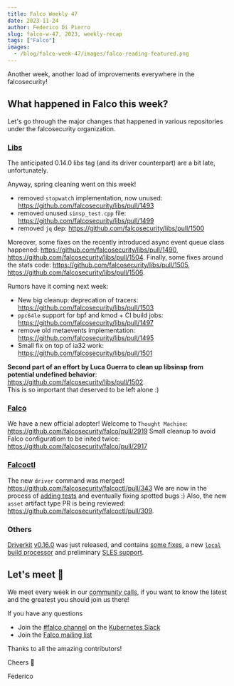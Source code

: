 ```yaml
---
title: Falco Weekly 47
date: 2023-11-24
author: Federico Di Pierro
slug: falco-w-47, 2023, weekly-recap
tags: ["Falco"]
images:
  - /blog/falco-week-47/images/falco-reading-featured.png
---
```


Another week, another load of improvements everywhere in the falcosecurity!

## What happened in Falco this week?

Let's go through the major changes that happened in various repositories under the falcosecurity organization.  

### [Libs](https://github.com/falcosecurity/libs)

The anticipated 0.14.0 libs tag (and its driver counterpart) are a bit late, unfortunately.  

Anyway, spring cleaning went on this week!
* removed `stopwatch` implementation, now unused: https://github.com/falcosecurity/libs/pull/1493
* removed unused `sinsp_test.cpp` file: https://github.com/falcosecurity/libs/pull/1499
* removed `jq` dep: https://github.com/falcosecurity/libs/pull/1500

Moreover, some fixes on the recently introduced async event queue class happened: https://github.com/falcosecurity/libs/pull/1490, https://github.com/falcosecurity/libs/pull/1504.
Finally, some fixes around the stats code: https://github.com/falcosecurity/libs/pull/1505, https://github.com/falcosecurity/libs/pull/1506.

Rumors have it coming next week:
* New big cleanup: deprecation of tracers: https://github.com/falcosecurity/libs/pull/1503
* `ppc64le` support for bpf and kmod + CI build jobs: https://github.com/falcosecurity/libs/pull/1497
* remove old metaevents implementation: https://github.com/falcosecurity/libs/pull/1495
* Small fix on top of ia32 work: https://github.com/falcosecurity/libs/pull/1501

**Second part of an effort by Luca Guerra to clean up libsinsp from potential undefined behavior**: https://github.com/falcosecurity/libs/pull/1502.  
This is so important that deserved to be left alone :) 

### [Falco](https://github.com/falcosecurity/falco)

We have a new official adopter! Welcome to `Thought Machine`: https://github.com/falcosecurity/falco/pull/2919
Small cleanup to avoid Falco configuratiom to be inited twice: https://github.com/falcosecurity/falco/pull/2917

### [Falcoctl](https://github.com/falcosecurity/falcoctl)

The new `driver` command was merged! https://github.com/falcosecurity/falcoctl/pull/343
We are now in the process of [adding tests](https://github.com/falcosecurity/falcoctl/pull/355) and eventually fixing spotted bugs :)
Also, the new `asset` artifact type PR is being reviewed: https://github.com/falcosecurity/falcoctl/pull/309.

### Others

[Driverkit](https://github.com/falcosecurity/driverkit) [v0.16.0](https://github.com/falcosecurity/driverkit/releases/tag/v0.16.0) was just released, and contains [some fixes](https://github.com/falcosecurity/driverkit/pull/305), a new [`local` build processor](https://github.com/falcosecurity/driverkit/pull/306) and preliminary [SLES support](https://github.com/falcosecurity/driverkit/pull/304).

## Let's meet 🤝

We meet every week in our [community calls](https://github.com/falcosecurity/community),
if you want to know the latest and the greatest you should join us there!

If you have any questions

* Join the [#falco channel](https://kubernetes.slack.com/messages/falco) on the [Kubernetes Slack](https://slack.k8s.io)
* Join the [Falco mailing list](https://lists.cncf.io/g/cncf-falco-dev)

Thanks to all the amazing contributors!

Cheers 🎊

Federico
